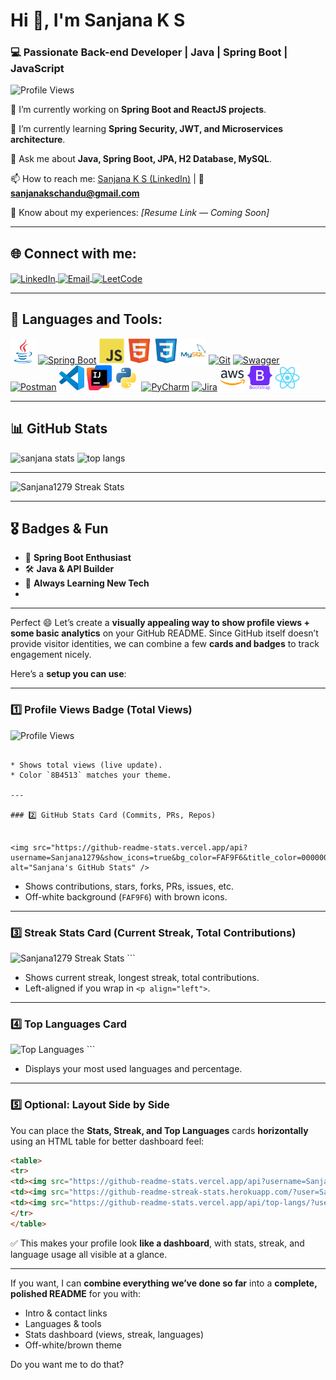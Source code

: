 # Hi 👋, I'm Sanjana K S  
### 💻 Passionate Back-end Developer | Java | Spring Boot | JavaScript  

![Profile Views](https://komarev.com/ghpvc/?username=Sanjana1279&color=8B4513&style=flat)

🔭 I’m currently working on **Spring Boot and ReactJS projects**.  

🌱 I’m currently learning **Spring Security, JWT, and Microservices architecture**.  

💬 Ask me about **Java, Spring Boot, JPA, H2 Database, MySQL**.  

📫 How to reach me: [Sanjana K S (LinkedIn)](https://www.linkedin.com/in/sanjana-k-s-909366196) | 📧 **sanjanakschandu@gmail.com**  

📄 Know about my experiences: *[Resume Link — Coming Soon]*  


---

## 🌐 Connect with me:
<p align="left">
<a href="https://www.linkedin.com/in/sanjana-k-s-909366196" target="blank">
  <img align="center" src="https://raw.githubusercontent.com/rahuldkjain/github-profile-readme-generator/master/src/images/icons/Social/linked-in-alt.svg" alt="LinkedIn" height="30" width="40" />
</a>
<a href="mailto:sanjanakschandu@gmail.com" target="blank">
  <img align="center" src="https://cdn-icons-png.flaticon.com/512/281/281769.png" alt="Email" height="30" width="30" />
</a>
<a href="https://leetcode.com/u/sanjana1279/" target="blank">
  <img align="center" src="https://upload.wikimedia.org/wikipedia/commons/1/19/LeetCode_logo_black.png" alt="LeetCode" height="30" width="30" />
</a>
</p>
 

---

## 🚀 Languages and Tools:
<p align="left"> 
<a href="https://www.java.com" target="_blank"><img src="https://raw.githubusercontent.com/devicons/devicon/master/icons/java/java-original.svg" alt="Java" width="40" height="40"/></a>  
<a href="https://spring.io/projects/spring-boot" target="_blank"><img src="https://www.vectorlogo.zone/logos/springio/springio-icon.svg" alt="Spring Boot" width="40" height="40"/></a>  
<a href="https://developer.mozilla.org/en-US/docs/Web/JavaScript" target="_blank"><img src="https://raw.githubusercontent.com/devicons/devicon/master/icons/javascript/javascript-original.svg" alt="JavaScript" width="40" height="40"/></a>  
<a href="https://developer.mozilla.org/en-US/docs/Web/HTML" target="_blank"><img src="https://raw.githubusercontent.com/devicons/devicon/master/icons/html5/html5-original.svg" alt="HTML5" width="40" height="40"/></a>  
<a href="https://developer.mozilla.org/en-US/docs/Web/CSS" target="_blank"><img src="https://raw.githubusercontent.com/devicons/devicon/master/icons/css3/css3-original.svg" alt="CSS3" width="40" height="40"/></a>  
<a href="https://www.mysql.com/" target="_blank"><img src="https://raw.githubusercontent.com/devicons/devicon/master/icons/mysql/mysql-original-wordmark.svg" alt="MySQL" width="40" height="40"/></a>   
<a href="https://git-scm.com/" target="_blank"><img src="https://www.vectorlogo.zone/logos/git-scm/git-scm-icon.svg" alt="Git" width="40" height="40"/></a>  
<a href="https://swagger.io/" target="_blank"><img src="https://static1.smartbear.co/swagger/media/assets/images/swagger_logo.svg" alt="Swagger" width="40" height="40"/></a>  
<a href="https://www.postman.com/" target="_blank"><img src="https://www.vectorlogo.zone/logos/getpostman/getpostman-icon.svg" alt="Postman" width="40" height="40"/></a>  
<a href="https://code.visualstudio.com/" target="_blank"><img src="https://raw.githubusercontent.com/devicons/devicon/master/icons/vscode/vscode-original.svg" alt="VS Code" width="40" height="40"/></a>  
<a href="https://www.jetbrains.com/idea/" target="_blank"><img src="https://raw.githubusercontent.com/devicons/devicon/master/icons/intellij/intellij-original.svg" alt="IntelliJ IDEA" width="40" height="40"/></a>  
<a href="https://www.python.org/" target="_blank"><img src="https://raw.githubusercontent.com/devicons/devicon/master/icons/python/python-original.svg" alt="Python" width="40" height="40"/></a>  
<a href="https://www.jetbrains.com/pycharm/" target="_blank"><img src="https://resources.jetbrains.com/storage/products/company/brand/logos/PyCharm_icon.png" alt="PyCharm" width="40" height="40"/></a>  
<a href="https://www.atlassian.com/software/jira" target="_blank"><img src="https://cdn.worldvectorlogo.com/logos/jira-1.svg" alt="Jira" width="40" height="40"/></a>  
<a href="https://aws.amazon.com/" target="_blank"><img src="https://raw.githubusercontent.com/devicons/devicon/master/icons/amazonwebservices/amazonwebservices-original-wordmark.svg" alt="AWS" width="40" height="40"/></a>  
<a href="https://getbootstrap.com" target="_blank"><img src="https://raw.githubusercontent.com/devicons/devicon/master/icons/bootstrap/bootstrap-plain-wordmark.svg" alt="Bootstrap" width="40" height="40"/></a>  
<a href="https://react.dev/" target="_blank"><img src="https://raw.githubusercontent.com/devicons/devicon/master/icons/react/react-original.svg" alt="ReactJS" width="40" height="40"/></a>  
</p>


---

## 📊 GitHub Stats
<p align="left">
<img src="https://github-readme-stats.vercel.app/api?username=Sanjana1279&show_icons=true&bg_color=FAF9F6&title_color=000000&text_color=000000&icon_color=8B4513" alt="sanjana stats" />
<img src="https://github-readme-stats.vercel.app/api/top-langs/?username=Sanjana1279&layout=compact&bg_color=FAF9F6&title_color=000000&text_color=000000" alt="top langs" />
</p>

---
<p align="left">
  <img src="https://github-readme-streak-stats.herokuapp.com/?user=Sanjana1279&background=FAF9F6&ring=8B4513&fire=8B4513&currStreakLabel=000000&sideLabels=000000&dates=000000&stroke=000000" alt="Sanjana1279 Streak Stats" />
</p>


---

## 🎖️ Badges & Fun
- 🌱 **Spring Boot Enthusiast**  
- 🛠️ **Java & API Builder**  
- 🚀 **Always Learning New Tech**
- 

---
Perfect 😄 Let’s create a **visually appealing way to show profile views + some basic analytics** on your GitHub README. Since GitHub itself doesn’t provide visitor identities, we can combine a few **cards and badges** to track engagement nicely.

Here’s a **setup you can use**:

---

### 1️⃣ Profile Views Badge (Total Views)

![Profile Views](https://komarev.com/ghpvc/?username=Sanjana1279&color=8B4513&style=flat)
```

* Shows total views (live update).
* Color `8B4513` matches your theme.

---

### 2️⃣ GitHub Stats Card (Commits, PRs, Repos)


<img src="https://github-readme-stats.vercel.app/api?username=Sanjana1279&show_icons=true&bg_color=FAF9F6&title_color=000000&text_color=000000&icon_color=8B4513" alt="Sanjana's GitHub Stats" />
```

* Shows contributions, stars, forks, PRs, issues, etc.
* Off-white background (`FAF9F6`) with brown icons.

---

### 3️⃣ Streak Stats Card (Current Streak, Total Contributions)


<img src="https://github-readme-streak-stats.herokuapp.com/?user=Sanjana1279&background=FAF9F6&ring=8B4513&fire=8B4513&currStreakLabel=000000&sideLabels=000000&dates=000000&stroke=000000" alt="Sanjana1279 Streak Stats" />
```

* Shows current streak, longest streak, total contributions.
* Left-aligned if you wrap in `<p align="left">`.

---

### 4️⃣ Top Languages Card


<img src="https://github-readme-stats.vercel.app/api/top-langs/?username=Sanjana1279&layout=compact&bg_color=FAF9F6&title_color=000000&text_color=000000" alt="Top Languages" />
```

* Displays your most used languages and percentage.

---

### 5️⃣ Optional: Layout Side by Side

You can place the **Stats, Streak, and Top Languages** cards **horizontally** using an HTML table for better dashboard feel:

```html
<table>
<tr>
<td><img src="https://github-readme-stats.vercel.app/api?username=Sanjana1279&show_icons=true&bg_color=FAF9F6&title_color=000000&text_color=000000&icon_color=8B4513" /></td>
<td><img src="https://github-readme-streak-stats.herokuapp.com/?user=Sanjana1279&background=FAF9F6&ring=8B4513&fire=8B4513&currStreakLabel=000000&sideLabels=000000&dates=000000&stroke=000000" /></td>
<td><img src="https://github-readme-stats.vercel.app/api/top-langs/?username=Sanjana1279&layout=compact&bg_color=FAF9F6&title_color=000000&text_color=000000" /></td>
</tr>
</table>
```

✅ This makes your profile look **like a dashboard**, with stats, streak, and language usage all visible at a glance.

---

If you want, I can **combine everything we’ve done so far** into a **complete, polished README** for you with:

* Intro & contact links
* Languages & tools
* Stats dashboard (views, streak, languages)
* Off-white/brown theme

Do you want me to do that?

